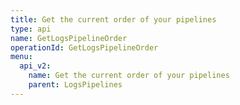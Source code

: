 ```yaml
---
title: Get the current order of your pipelines
type: api
name: GetLogsPipelineOrder
operationId: GetLogsPipelineOrder
menu:
  api_v2:
    name: Get the current order of your pipelines
    parent: LogsPipelines
---
```

